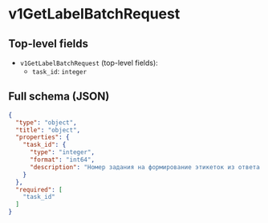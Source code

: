 # v1GetLabelBatchRequest

## Top-level fields
- `v1GetLabelBatchRequest` (top-level fields):
  - `task_id`: `integer`

## Full schema (JSON)
```json
{
  "type": "object",
  "title": "object",
  "properties": {
    "task_id": {
      "type": "integer",
      "format": "int64",
      "description": "Номер задания на формирование этикеток из ответа метода [/v1/posting/fbs/package-label/create](#operation/PostingAPI_CreateLabelBatch)."
    }
  },
  "required": [
    "task_id"
  ]
}
```
